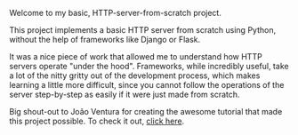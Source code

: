 Welcome to my basic, HTTP-server-from-scratch project.

This project implements a basic HTTP server from scratch using Python, without the help of frameworks like Django or Flask.

It was a nice piece of work that allowed me to understand how HTTP servers operate "under the hood". Frameworks, while incredibly useful, take a lot of the nitty gritty out of the development process, which makes learning a little more difficult, since you cannot follow the operations of the server step-by-step as easily if it were just made from scratch.

Big shout-out to João Ventura for creating the awesome tutorial that made this project possible. To check it out, [click here](http://joaoventura.net/blog/2017/python-webserver/).